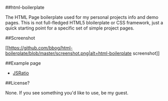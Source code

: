 ##html-boilerplate

The HTML Page boilerplate used for my personal projects info and demo pages. 
This is not full-fledged HTML5 bloilerplate or CSS framework, just a quick starting point for a specific set of simple project pages.

##Screenshot

[[https://github.com/bbog/html-boilerplate/blob/master/screenshot.png|alt=html-boilerplate screenshot]]


##Example page

- [JSRatio](http://awesomestsite.com/awesomest-projects/js-ratio/)

##License?

None. If you see something you'd like to use, be my guest.
